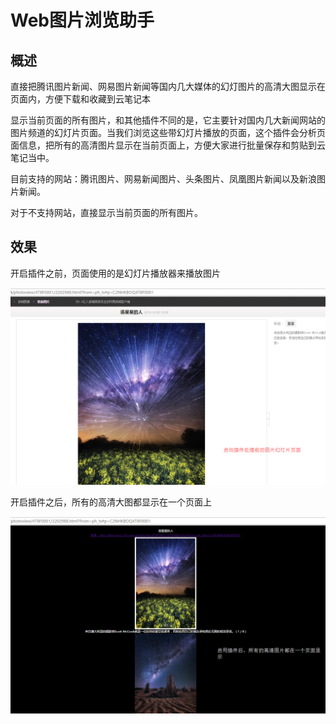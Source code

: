 # Web图片浏览助手

## 概述

直接把腾讯图片新闻、网易图片新闻等国内几大媒体的幻灯图片的高清大图显示在页面内，方便下载和收藏到云笔记本

显示当前页面的所有图片，和其他插件不同的是，它主要针对国内几大新闻网站的图片频道的幻灯片页面。当我们浏览这些带幻灯片播放的页面，这个插件会分析页面信息，把所有的高清图片显示在当前页面上，方便大家进行批量保存和剪贴到云笔记当中。

目前支持的网站：腾讯图片、网易新闻图片、头条图片、凤凰图片新闻以及新浪图片新闻。

对于不支持网站，直接显示当前页面的所有图片。

## 效果

开启插件之前，页面使用的是幻灯片播放器来播放图片

![开启插件之前](doc/images/ori.png)

开启插件之后，所有的高清大图都显示在一个页面上

![开启插件之后](doc/images/after.png)
